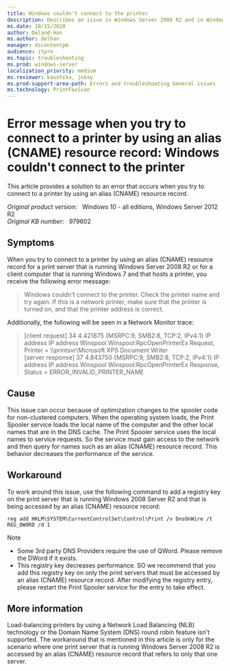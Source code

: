 ```yaml
---
title: Windows couldn't connect to the printer
description: Describes an issue in Windows Server 2008 R2 and in Windows 7 in which you cannot connect to a printer by using an alias CNAME resource record for a print server or a client that hosts a printer.
ms.date: 10/15/2020
author: Deland-Han 
ms.author: delhan
manager: dscontentpm
audience: itpro
ms.topic: troubleshooting
ms.prod: windows-server
localization_priority: medium
ms.reviewer: kaushika, jokay
ms.prod-support-area-path: Errors and troubleshooting General issues
ms.technology: PrintFaxScan
---
```

# Error message when you try to connect to a printer by using an alias (CNAME) resource record: Windows couldn't connect to the printer

This article provides a solution to an error that occurs when you try to connect to a printer by using an alias (CNAME) resource record.

_Original product version:_ &nbsp; Windows 10 - all editions,  Windows Server 2012 R2  
_Original KB number:_ &nbsp; 979602

## Symptoms

When you try to connect to a printer by using an alias (CNAME) resource record for a print server that is running Windows Server 2008 R2 or for a client computer that is running Windows 7 and that hosts a printer, you receive the following error message:

> Windows couldn't connect to the printer. Check the printer name and try again. If this is a network printer, make sure that the printer is turned on, and that the printer address is correct.

Additionally, the following will be seen in a Network Monitor trace:

> [client request]
34 4.421875 {MSRPC:9, SMB2:8, TCP:2, IPv4:1} IP address IP address Winspool Winspool:RpcOpenPrinterEx Request, Printer = \\\\printsvr\Microsoft XPS Document Writer  
[server response]
37 4.843750 {MSRPC:9, SMB2:8, TCP:2, IPv4:1} IP address IP address Winspool Winspool:RpcOpenPrinterEx Response, Status = ERROR_INVALID_PRINTER_NAME

## Cause

This issue can occur because of optimization changes to the spooler code for non-clustered computers. When the operating system loads, the Print Spooler service loads the local name of the computer and the other local names that are in the DNS cache. The Print Spooler service uses the local names to service requests. So the service must gain access to the network and then query for names such as an alias (CNAME) resource record. This behavior decreases the performance of the service.

## Workaround

To work around this issue, use the following command to add a registry key on the print server that is running Windows 2008 Server R2 and that is being accessed by an alias (CNAME) resource record:

`reg add HKLM\SYSTEM\CurrentControlSet\Control\Print /v DnsOnWire /t REG_DWORD /d 1`

> [!NOTE]
>
> - Some 3rd party DNS Providers require the use of QWord. Please remove the DWord if it exists.
> - This registry key decreases performance. SO we recommend that you add this registry key on only the print servers that must be accessed by an alias (CNAME) resource record. After modifying the registry entry, please restart the Print Spooler service for the entry to take effect.

## More information

Load-balancing printers by using a Network Load Balancing (NLB) technology or the Domain Name System (DNS) round robin feature isn't supported. The workaround that is mentioned in this article is only for the scenario where one print server that is running Windows Server 2008 R2 is accessed by an alias (CNAME) resource record that refers to only that one server.
